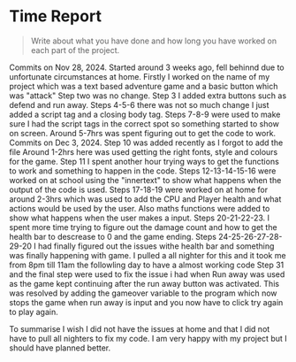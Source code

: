# Time Report

> Write about what you have done and how long you have worked on each part of the project.

Commits on Nov 28, 2024.
Started around 3 weeks ago, fell behinnd due to unfortunate circumstances at home.
Firstly I worked on the name of my project which was a text based adventure game and a basic button which was "attack"
Step two was no change.
Step 3 I added extra buttons such as defend and run away.
Steps 4-5-6 there was not so much change I just added a script tag and a closing body tag.
Steps 7-8-9 were used to make sure I had the script tags in the correct spot so something started to show on screen.
Around 5-7hrs was spent figuring out to get the code to work. 
Commits on Dec 3, 2024.
Step 10 was added recently as I forgot to add the file
Around 1-2hrs here was used getting the right fonts, style and colours for the game. 
Step 11 I spent another hour trying ways to get the functions to work and something to happen in the code. 
Steps 12-13-14-15-16 were worked on at school using the "innertext" to show what happens when the output of the code is used.
Steps 17-18-19 were worked on at home for around 2-3hrs which was used to add the CPU and Player health and what actions
would be used by the user. Also maths functions were added to show what happens when the user makes a input. 
Steps 20-21-22-23. I spent more time trying to figure out the damage count and how to get the health bar to descrease to 0 and the game ending.
Steps 24-25-26-27-28-29-20 I had finally figured out the issues withe health bar and something was finally happening with game. I pulled a all nighter for this
and it took me from 8pm till 11am the followling day to have a almost working code
Step 31 and the final step were used to fix the issue i had when Run away was used as the game kept continuing after the run away button was activated. 
This was resolved by adding the gameover variable to the program which now stops the game when run away is input and you now have to click try again to play again.

To summarise I wish I did not have the issues at home and that I did not have to pull all nighters to fix my code. I am very happy with my project but I should
have planned better. 
